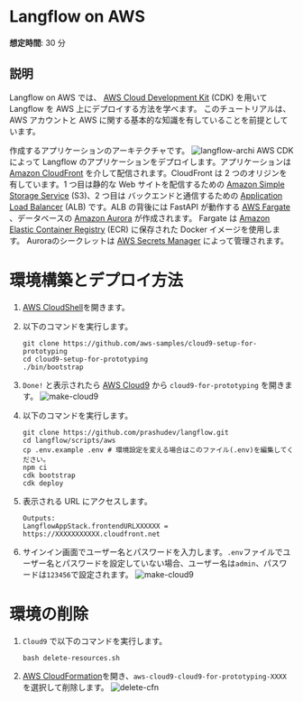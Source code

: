 # Langflow on AWS

**想定時間**: 30 分

## 説明
Langflow on AWS では、 [AWS Cloud Development Kit](https://aws.amazon.com/cdk/?nc2=type_a) (CDK) を用いて Langflow を AWS 上にデプロイする方法を学べます。
このチュートリアルは、AWS アカウントと AWS に関する基本的な知識を有していることを前提としています。

作成するアプリケーションのアーキテクチャです。
![langflow-archi](./img/langflow-archi.png)
AWS CDK によって Langflow のアプリケーションをデプロイします。アプリケーションは [Amazon CloudFront](https://aws.amazon.com/cloudfront/?nc1=h_ls) を介して配信されます。CloudFront は 2 つのオリジンを有しています。1 つ目は静的な Web サイトを配信するための [Amazon Simple Storage Service](https://aws.amazon.com/s3/?nc1=h_ls) (S3)、2 つ目は バックエンドと通信するための [Application Load Balancer](https://aws.amazon.com/elasticloadbalancing/application-load-balancer/?nc1=h_ls) (ALB) です。ALB の背後には FastAPI が動作する [AWS Fargate](https://aws.amazon.com/fargate/?nc2=type_a) 、データベースの [Amazon Aurora](https://aws.amazon.com/rds/aurora/?nc2=type_a) が作成されます。
Fargate は [Amazon Elastic Container Registry](https://aws.amazon.com/ecr/?nc1=h_ls) (ECR) に保存された Docker イメージを使用します。
Auroraのシークレットは [AWS Secrets Manager](https://aws.amazon.com/secrets-manager/?nc2=type_a) によって管理されます。

# 環境構築とデプロイ方法
1. [AWS CloudShell](https://us-east-1.console.aws.amazon.com/cloudshell/home?region=us-east-1)を開きます。

1. 以下のコマンドを実行します。
    ```shell
    git clone https://github.com/aws-samples/cloud9-setup-for-prototyping
    cd cloud9-setup-for-prototyping
    ./bin/bootstrap
    ```

1. `Done!` と表示されたら [AWS Cloud9](https://us-east-1.console.aws.amazon.com/cloud9control/home?region=us-east-1#/) から `cloud9-for-prototyping` を開きます。
    ![make-cloud9](./img/langflow-cloud9.png)

1. 以下のコマンドを実行します。
    ```shell
    git clone https://github.com/prashudev/langflow.git
    cd langflow/scripts/aws
    cp .env.example .env # 環境設定を変える場合はこのファイル(.env)を編集してください。
    npm ci
    cdk bootstrap
    cdk deploy
    ```
1. 表示される URL にアクセスします。
    ```shell
    Outputs:
    LangflowAppStack.frontendURLXXXXXX = https://XXXXXXXXXXX.cloudfront.net
    ```
1. サインイン画面でユーザー名とパスワードを入力します。`.env`ファイルでユーザー名とパスワードを設定していない場合、ユーザー名は`admin`、パスワードは`123456`で設定されます。
    ![make-cloud9](./img/langflow-signin.png)

# 環境の削除
1. `Cloud9` で以下のコマンドを実行します。
    ```shell
    bash delete-resources.sh
    ```


1. [AWS CloudFormation](https://us-east-1.console.aws.amazon.com/cloudformation/home?region=us-east-1#/getting-started)を開き、`aws-cloud9-cloud9-for-prototyping-XXXX` を選択して削除します。
    ![delete-cfn](./img/langflow-cfn.png)